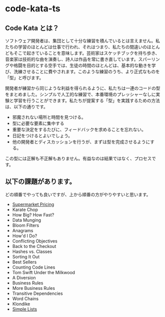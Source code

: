 # code-kata-ts
## Code Kata とは？
ソフトウェア開発者は、集団として十分な練習を積んでいるとは言えません。私たちの学習のほとんどは仕事で行われ、それはつまり、私たちの間違いのほとんどもそこで起きていることを意味します。芸術家はスケッチブックを持ち歩き、音楽家は技術的な曲を演奏し、詩人は作品を常に書き直しています。スパーリングや格闘を目的とする空手では、生徒の時間のほとんどは、基本的な動きを学び、洗練させることに費やされます。このような練習のうち、より正式なものを「型」と呼びます。

開発者が練習から同じような利益を得られるように、私たちは一連のコードの型をまとめました。シンプルで人工的な練習で、本番環境のプレッシャーなしに実験と学習を行うことができます。私たちが提案する「型」を実践するための方法は、以下の通りです。

- 邪魔されない場所と時間を見つける。
- 型に必要な要素に集中する
- 重要な決定をするたびに、フィードバックを求めることを忘れない。
- 日記をつけるとよいでしょう。
- 他の開発者とディスカッションを行うが、まずは型を完成させるようにする。

この型には正解も不正解もありません。有益なのは結果ではなく、プロセスです。


## 以下の課題があります。
どの順番でやっても良いですが、上から順番の方がやりやすいと思います。
- [Supermarket Pricing](./src/supermarketPricing/README.md)
- Karate Chop
- How Big? How Fast?
- Data Munging
- Bloom Filters
- Anagrams
- How'd I Do?
- Conflicting Objectives
- Back to the Checkout
- Hashes vs. Classes
- Sorting It Out
- Best Sellers
- Counting Code Lines
- Tom Swift Under the Milkwood
- A Diversion
- Business Rules
- More Business Rules
- Transitive Dependencies
- Word Chains
- Klondike
- [Simple Lists](src/simpleList/README.md)
